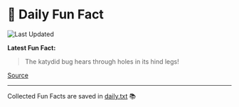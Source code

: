 # 🌟 Daily Fun Fact

![Last Updated](https://img.shields.io/badge/Last_Updated-2025_07_12-blue?style=flat-square)

**Latest Fun Fact:**

> The katydid bug hears through holes in its hind legs!

[Source](http://www.djtech.net/humor/useless_facts.htm)

---

Collected Fun Facts are saved in [daily.txt](daily.txt) 📚
